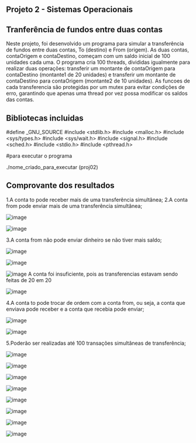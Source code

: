 ## Projeto 2 - Sistemas Operacionais

## Tranferência de fundos entre duas contas

Neste projeto, foi desenvolvido um programa para simular a transferência de fundos entre duas contas,  To (destino) e From (origem). As duas contas, contaOrigem e contaDestino, começam com um saldo inicial de 100 unidades cada uma. O programa cria 100 threads, divididas igualmente para realizar duas operações: transferir um montante de contaOrigem para contaDestino (montante1 de 20 unidades) e transferir um montante de contaDestino para contaOrigem (montante2 de 10 unidades). 
As funcoes de cada transferencia  são protegidas por um mutex para evitar condições de erro, garantindo que apenas uma thread por vez possa modificar os saldos das contas.
## Bibliotecas incluidas

#define _GNU_SOURCE
#include <stdlib.h>
#include <malloc.h>
#include <sys/types.h>
#include <sys/wait.h>
#include <signal.h>
#include <sched.h>
#include <stdio.h>
#include <pthread.h>

#para executar o programa

./nome_criado_para_executar (proj02)




## Comprovante dos resultados 

1.A conta to pode receber mais de uma transferência simultânea;
2.A conta from pode enviar mais de uma transferência simultânea;

![image](https://github.com/JoaoGian/labSO/assets/118188665/3d973cf8-7fd9-40a8-9a17-d6df1735fd63)





![image](https://github.com/JoaoGian/labSO/assets/118188665/92a83bf6-7d7d-41b2-bb14-fde6af336e46)




3.A conta from não pode enviar dinheiro se não tiver mais saldo;

![image](https://github.com/JoaoGian/labSO/assets/118188665/79707356-0b01-4da0-9b29-ac79dae052a5)


![image](https://github.com/JoaoGian/labSO/assets/118188665/7a993898-9f06-4cae-a1d1-a5fa959bcf0d)

![image](https://github.com/JoaoGian/labSO/assets/118188665/34dd0d83-ebeb-45a0-80fd-bd540d157988)
A conta foi insuficiente, pois as transferencias estavam sendo feitas de 20 em 20





![image](https://github.com/JoaoGian/labSO/assets/118188665/79707356-0b01-4da0-9b29-ac79dae052a5)





4.A conta to pode trocar de ordem com a conta from, ou seja, a conta que enviava pode
receber e a conta que recebia pode enviar;

![image](https://github.com/JoaoGian/labSO/assets/118188665/04da05ae-a8ce-4bc1-b146-7422d0fe2827)



![image](https://github.com/JoaoGian/labSO/assets/118188665/bcffc091-a4d1-4e16-9532-e73d4ae36c29)


5.Poderão ser realizadas até 100 transações simultâneas de transferência;

![image](https://github.com/JoaoGian/labSO/assets/118188665/99e252fd-de8b-46da-9c2a-f5c8268c8c8b)

![image](https://github.com/JoaoGian/labSO/assets/118188665/3d4b33f6-cce8-44e4-9d88-aed939c930ae)

![image](https://github.com/JoaoGian/labSO/assets/118188665/aeb6a100-9230-445c-94c3-b16bb0af1462)

![image](https://github.com/JoaoGian/labSO/assets/118188665/bd6becde-71f5-4688-a9a3-b6d33156d21d)

![image](https://github.com/JoaoGian/labSO/assets/118188665/075833a1-f5ad-4096-97d3-619912c567b5)

![image](https://github.com/JoaoGian/labSO/assets/118188665/a4ae0e6a-8e67-4aa9-967c-a8a4be723052)

![image](https://github.com/JoaoGian/labSO/assets/118188665/98bedb30-cfb5-4bcd-b8b0-8708cf016400)

![image](https://github.com/JoaoGian/labSO/assets/118188665/42ab01f6-950d-4db8-b86b-d040ab9f7dbe)










































